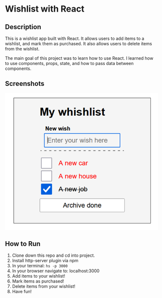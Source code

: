 # Wishlist with React 

## Description

This is a wishlist app built with React. It allows users to add items to a wishlist, and mark them as purchased. It also allows users to delete items from the wishlist.

The main goal of this project was to learn how to use React. I learned how to use components, props, state, and how to pass data between components.
## Screenshots

![Main View](https://github.com/MikierXXV/wishlist/blob/master/public/wishlist.png)
## How to Run

1. Clone down this repo and cd into project.
2. Install http-server plugin via npm
3. In your terminal: ```hs -p 3000```
4. In your browser navigate to: localhost:3000
5. Add items to your wishlist!
6. Mark items as purchased!
7. Delete items from your wishlist!
8. Have fun!

